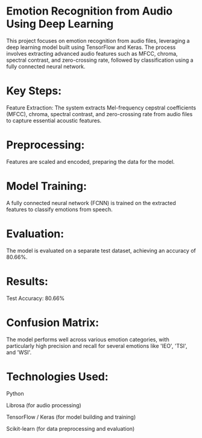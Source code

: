 # Emotion Recognition from Audio Using Deep Learning
This project focuses on emotion recognition from audio files, leveraging a deep learning model built using TensorFlow and Keras. The process involves extracting advanced audio features such as MFCC, chroma, spectral contrast, and zero-crossing rate, followed by classification using a fully connected neural network.

# Key Steps:
Feature Extraction: The system extracts Mel-frequency cepstral coefficients (MFCC), chroma, spectral contrast, and zero-crossing rate from audio files to capture essential acoustic features.

# Preprocessing:
Features are scaled and encoded, preparing the data for the model.

# Model Training:
A fully connected neural network (FCNN) is trained on the extracted features to classify emotions from speech.

# Evaluation: 
The model is evaluated on a separate test dataset, achieving an accuracy of 80.66%.

# Results:
Test Accuracy: 80.66%

# Confusion Matrix: 
The model performs well across various emotion categories, with particularly high precision and recall for several emotions like 'IEO', 'TSI', and 'WSI'.

# Technologies Used:
Python

Librosa (for audio processing)

TensorFlow / Keras (for model building and training)

Scikit-learn (for data preprocessing and evaluation)

